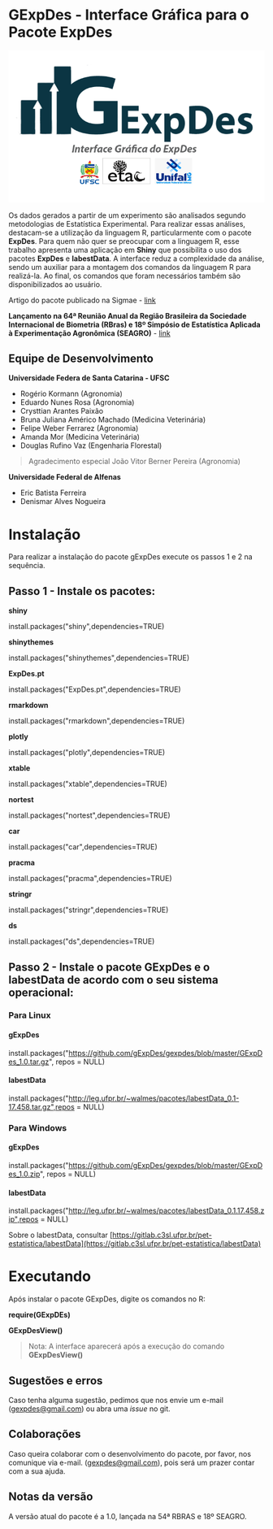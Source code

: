 # GExpDes - Interface Gráfica para o Pacote ExpDes

![](logo.png)

Os dados gerados a partir de um experimento são analisados segundo metodologias de Estatística Experimental. Para realizar essas análises, destacam-se a utilização da linguagem R, particularmente com o pacote **ExpDes**. Para quem não quer se preocupar com a linguagem R, esse trabalho apresenta uma aplicação em **Shiny** que possibilita o uso dos pacotes **ExpDes** e **labestData**. A interface reduz a complexidade da análise, sendo um auxiliar para a montagem dos comandos da linguagem R para realizá-la. Ao final, os comandos que foram necessários também são disponibilizados ao usuário.

Artigo do pacote publicado na Sigmae - [link](https://publicacoes.unifal-mg.edu.br/revistas/index.php/sigmae/article/view/951)

**Lançamento na 64ª Reunião Anual da Região Brasileira da Sociedade Internacional de Biometria (RBras) e 18º Simpósio de Estatística Aplicada à Experimentação Agronômica (SEAGRO)** - [link](https://www.rbras64.com.br/)

## Equipe de Desenvolvimento

**Universidade Federa de Santa Catarina - UFSC**
- Rogério Kormann (Agronomia)
- Eduardo Nunes Rosa (Agronomia)
- Crysttian Arantes Paixão
- Bruna Juliana Américo Machado (Medicina Veterinária)
- Felipe Weber Ferrarez (Agronomia)
- Amanda Mor (Medicina Veterinária)
- Douglas Rufino Vaz (Engenharia Florestal)

> Agradecimento especial João Vitor Berner Pereira (Agronomia)

**Universidade Federal de Alfenas**
- Eric Batista Ferreira
- Denismar Alves Nogueira

# Instalação
Para realizar a instalação do pacote gExpDes execute os passos 1 e 2 na sequência.


## **Passo 1 - Instale os pacotes:**

**shiny**

install.packages("shiny",dependencies=TRUE)

**shinythemes**

install.packages("shinythemes",dependencies=TRUE)

**ExpDes.pt**

install.packages("ExpDes.pt",dependencies=TRUE)

**rmarkdown**

install.packages("rmarkdown",dependencies=TRUE)

**plotly**

install.packages("plotly",dependencies=TRUE)

**xtable**

install.packages("xtable",dependencies=TRUE)

**nortest**

install.packages("nortest",dependencies=TRUE)

**car**

install.packages("car",dependencies=TRUE)

**pracma**

install.packages("pracma",dependencies=TRUE)

**stringr**

install.packages("stringr",dependencies=TRUE)

**ds**

install.packages("ds",dependencies=TRUE)

## **Passo 2 - Instale o pacote GExpDes e o labestData de acordo com o seu sistema operacional:**

### Para Linux
#### gExpDes
install.packages("https://github.com/gExpDes/gexpdes/blob/master/GExpDes_1.0.tar.gz", repos  =  NULL)
#### labestData
install.packages("http://leg.ufpr.br/~walmes/pacotes/labestData_0.1-17.458.tar.gz",repos = NULL)

### Para Windows
#### gExpDes
install.packages("https://github.com/gExpDes/gexpdes/blob/master/GExpDes_1.0.zip", repos  =  NULL)
#### labestData
install.packages("http://leg.ufpr.br/~walmes/pacotes/labestData_0.1.17.458.zip",repos = NULL)

Sobre o labestData, consultar [https://gitlab.c3sl.ufpr.br/pet-estatistica/labestData](https://gitlab.c3sl.ufpr.br/pet-estatistica/labestData)

# Executando

Após instalar o pacote GExpDes, digite os comandos no R:

**require(GExpDEs)**

**GExpDesView()**

> Nota: A interface aparecerá após a execução do comando **GExpDesView()**

## Sugestões e erros

Caso tenha alguma sugestão, pedimos que nos envie um e-mail (gexpdes@gmail.com) ou abra uma *issue* no git.

## Colaborações

Caso queira colaborar com o desenvolvimento do pacote, por favor, nos comunique via e-mail. (gexpdes@gmail.com), pois será um prazer contar com a sua ajuda.

## Notas da versão

A versão atual do pacote é a 1.0, lançada na 54ª RBRAS e 18º SEAGRO.
